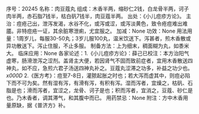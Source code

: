 序号：20245
名称：肉豆蔻丸
组成：木香半两，缩砂仁2钱，白龙骨半两，诃子肉半两，赤石脂7钱半，枯白矾7钱半，肉豆蔻半两。
出处：《小儿痘疹方论》。
主治：痘疮己出，泄泻发渴，水谷不化，或泻或涩，或泻淡黄色，致令疮痘难出难靥。非特痘疮一证，其余脏寒泄痢，尤宜服之。
加减：None
功效：None
用法用量：1周岁儿，每服30-50丸；3岁儿服100丸，温米饮送下。泻甚者，煎木香散或异功散送下。泻止住服，不止多服。
制备方法：上为细末，稠面糊为丸，如黍米大。
临床应用：None
各家论述：1.《小儿痘疹方论》：薛己已校注：本方治阳气虚寒，肠滑泄泻之涩剂。盖肾主大便，若因肾气不固而致前症者，宜用木香散送四神丸，如不应，急煎六君子汤送四神丸补之。豆蔻丸涩滞之功多，补益之功少也。_x000D_
2.《医方考》：痘至7-8日，灌脓起胀之时也；若大泻而虚其中，则痘必陷下而不可为矣。然有湿有泻，有滑有泻，有积有泻。湿而泻者，宜燥之，枯矾、石脂是也；滑而泻者，宜涩之，龙骨、诃子是也；积而泻者，宜消之，豆蔻、砂仁是也。乃木香者，调其滞气，和其腹中而已。
用药禁忌：None
附注：方中木香用量原缺，据《普济方》补。
